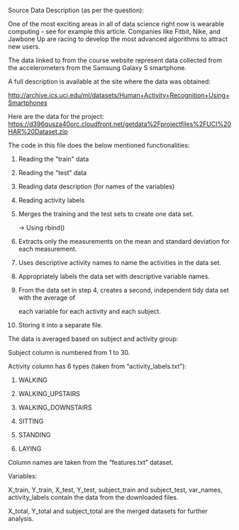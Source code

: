 
Source Data Description (as per the question):

One of the most exciting areas in all of data science right now is wearable computing - see for example this article.
Companies like Fitbit, Nike, and Jawbone Up are racing to develop the most advanced algorithms to attract new users. 

The data linked to from the course website represent data collected from the accelerometers from the Samsung Galaxy S smartphone. 

A full description is available at the site where the data was obtained:

http://archive.ics.uci.edu/ml/datasets/Human+Activity+Recognition+Using+Smartphones

Here are the data for the project:
https://d396qusza40orc.cloudfront.net/getdata%2Fprojectfiles%2FUCI%20HAR%20Dataset.zip




The code in this file does the below mentioned functionalities:

1)	Reading the "train" data

2)	Reading the "test" data

3)	Reading data description (for names of the variables)

4)	Reading activity labels

5)	Merges the training and the test sets to create one data set.
     
	-> Using rbind()

6)	Extracts only the measurements on the mean and standard deviation for each measurement.

7)	Uses descriptive activity names to name the activities in the data set.

8)	Appropriately labels the data set with descriptive variable names.

9)	From the data set in step 4, creates a second, independent tidy data set with the average of 
    
	each variable for each activity and each subject.

10)	Storing it into a separate file.



The data is averaged based on subject and activity group:
 
Subject column is numbered from 1 to 30.
 
Activity column has 6 types (taken from “activity_labels.txt”):
  
1.	WALKING
  
2.	WALKING_UPSTAIRS
  
3.	WALKING_DOWNSTAIRS
  
4.	SITTING
  
5.	STANDING
  
6.	LAYING

Column names are taken from the “features.txt” dataset.



Variables:

X_train, Y_train, X_test, Y_test, subject_train and subject_test, var_names, activity_labels contain the data from the downloaded files.

X_total, Y_total and subject_total are the merged datasets for further analysis.


